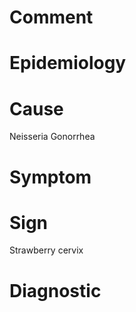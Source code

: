 # Comment

# Epidemiology

# Cause

Neisseria Gonorrhea

# Symptom

# Sign

Strawberry cervix

# Diagnostic

